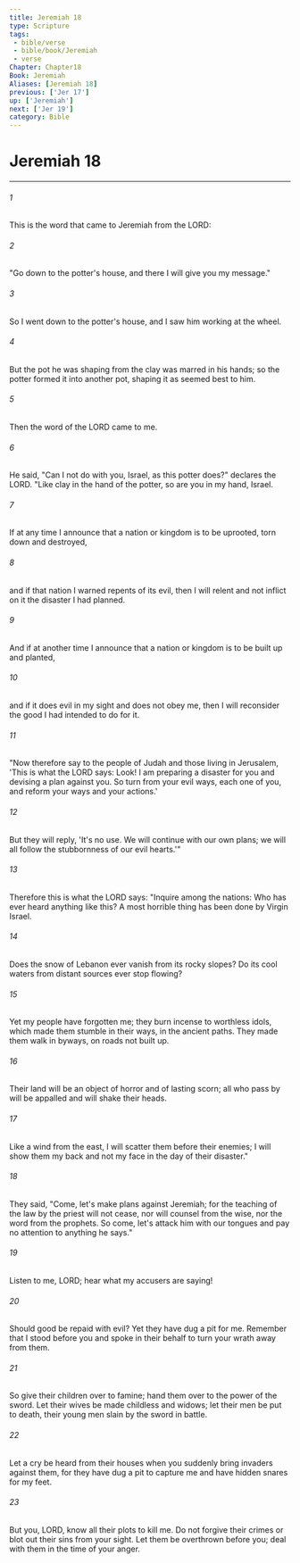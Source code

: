 ```yaml
---
title: Jeremiah 18
type: Scripture
tags:
 - bible/verse
 - bible/book/Jeremiah
 - verse
Chapter: Chapter18
Book: Jeremiah
Aliases: [Jeremiah 18]
previous: ['Jer 17']
up: ['Jeremiah']
next: ['Jer 19']
category: Bible
---
```

# Jeremiah 18

***


###### 1 
This is the word that came to Jeremiah from the LORD: 

###### 2 
"Go down to the potter's house, and there I will give you my message." 

###### 3 
So I went down to the potter's house, and I saw him working at the wheel. 

###### 4 
But the pot he was shaping from the clay was marred in his hands; so the potter formed it into another pot, shaping it as seemed best to him. 

###### 5 
Then the word of the LORD came to me. 

###### 6 
He said, "Can I not do with you, Israel, as this potter does?" declares the LORD. "Like clay in the hand of the potter, so are you in my hand, Israel. 

###### 7 
If at any time I announce that a nation or kingdom is to be uprooted, torn down and destroyed, 

###### 8 
and if that nation I warned repents of its evil, then I will relent and not inflict on it the disaster I had planned. 

###### 9 
And if at another time I announce that a nation or kingdom is to be built up and planted, 

###### 10 
and if it does evil in my sight and does not obey me, then I will reconsider the good I had intended to do for it. 

###### 11 
"Now therefore say to the people of Judah and those living in Jerusalem, 'This is what the LORD says: Look! I am preparing a disaster for you and devising a plan against you. So turn from your evil ways, each one of you, and reform your ways and your actions.' 

###### 12 
But they will reply, 'It's no use. We will continue with our own plans; we will all follow the stubbornness of our evil hearts.'" 

###### 13 
Therefore this is what the LORD says: "Inquire among the nations: Who has ever heard anything like this? A most horrible thing has been done by Virgin Israel. 

###### 14 
Does the snow of Lebanon ever vanish from its rocky slopes? Do its cool waters from distant sources ever stop flowing? 

###### 15 
Yet my people have forgotten me; they burn incense to worthless idols, which made them stumble in their ways, in the ancient paths. They made them walk in byways, on roads not built up. 

###### 16 
Their land will be an object of horror and of lasting scorn; all who pass by will be appalled and will shake their heads. 

###### 17 
Like a wind from the east, I will scatter them before their enemies; I will show them my back and not my face in the day of their disaster." 

###### 18 
They said, "Come, let's make plans against Jeremiah; for the teaching of the law by the priest will not cease, nor will counsel from the wise, nor the word from the prophets. So come, let's attack him with our tongues and pay no attention to anything he says." 

###### 19 
Listen to me, LORD; hear what my accusers are saying! 

###### 20 
Should good be repaid with evil? Yet they have dug a pit for me. Remember that I stood before you and spoke in their behalf to turn your wrath away from them. 

###### 21 
So give their children over to famine; hand them over to the power of the sword. Let their wives be made childless and widows; let their men be put to death, their young men slain by the sword in battle. 

###### 22 
Let a cry be heard from their houses when you suddenly bring invaders against them, for they have dug a pit to capture me and have hidden snares for my feet. 

###### 23 
But you, LORD, know all their plots to kill me. Do not forgive their crimes or blot out their sins from your sight. Let them be overthrown before you; deal with them in the time of your anger. 
